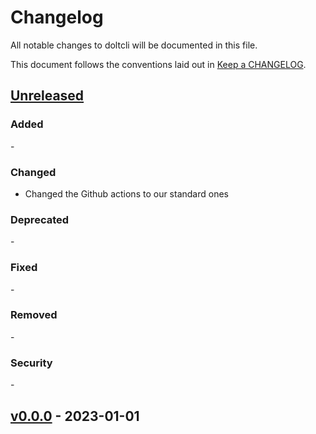 # Changelog

All notable changes to doltcli will be documented in this file.

This document follows the conventions laid out in [Keep a CHANGELOG](https://keepachangelog.com/en/1.0.0/).

[//]: # "The process to update the changelog for a new release is as follows:"
[//]: # "1. Add a header for the new release with the proper formatting"
[//]: # "   with a link to the corresponding Github release."
[//]: # "2. Make a new blank section for the next unreleased features"
[//]: # "   with the 6 empty sections."
[//]: # "3. Remove the unused sections from the new release."
[//]: # "4. Update the comparison link for the unreleased header to the new tag."

## [Unreleased](https://github.com/lumicks/doltcli/compare/fd79aa2bd0076dad5298f9414dff47af7d7068f5...HEAD)

[//]: # "When adding an entry please also add a link to the"
[//]: # "corresponding pull request that introduce the change"


### Added
[//]: # "For new features that got added"
- 

### Changed
[//]: # "For behavior that has been changed"
[//]: # "(should ideally result in a new semantic version if that scheme is being used)"
- Changed the Github actions to our standard ones

### Deprecated
[//]: # "For features for which it has been decided that they should be removed in the future"
[//]: # "Please also list the future version in which it is planned to be removed"
-

### Fixed
[//]: # "For bugs that got fixed"
-

### Removed
[//]: # "For features that have been removed, they *should* have been previously deprecated"
-

### Security
[//]: # "In case of security problems that have been discovered and end-users should fix"
-

## [v0.0.0](https://github.com/lumicks/{{project_name}}/releases/tag/v0.0.0) - 2023-01-01